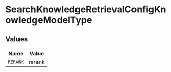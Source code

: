 # SearchKnowledgeRetrievalConfigKnowledgeModelType


## Values

| Name     | Value    |
| -------- | -------- |
| `RERANK` | rerank   |